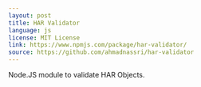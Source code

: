 ```yaml
---
layout: post
title: HAR Validator
language: js
license: MIT License
link: https://www.npmjs.com/package/har-validator/
source: https://github.com/ahmadnassri/har-validator
---
```


Node.JS module to validate HAR Objects.
